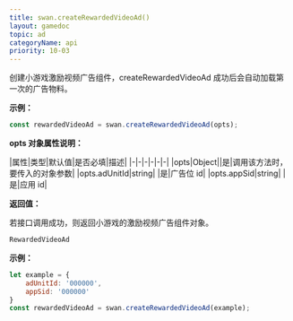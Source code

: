 ```yaml
---
title: swan.createRewardedVideoAd()
layout: gamedoc
topic: ad
categoryName: api
priority: 10-03
---
```



创建小游戏激励视频广告组件，createRewardedVideoAd 成功后会自动加载第一次的广告物料。

**示例：**

```js
const rewardedVideoAd = swan.createRewardedVideoAd(opts);
```
**opts 对象属性说明：**

|属性|类型|默认值|是否必填|描述|
|-|-|-|-|-|-|
|opts|Object||是|调用该方法时，要传入的对象参数|
|opts.adUnitId|string| |是|广告位 id|
|opts.appSid|string| |是|应用 id|


**返回值：**

若接口调用成功，则返回小游戏的激励视频广告组件对象。

```js
RewardedVideoAd
```


**示例：**

```js
let example = {
    adUnitId: '000000',
    appSid: '000000'
}
const rewardedVideoAd = swan.createRewardedVideoAd(example);
```